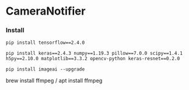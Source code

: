 # CameraNotifier

### Install

`pip install tensorflow==2.4.0`

`pip install keras==2.4.3 numpy==1.19.3 pillow==7.0.0 scipy==1.4.1 h5py==2.10.0 matplotlib==3.3.2 opencv-python keras-resnet==0.2.0`

`pip install imageai --upgrade`

brew install ffmpeg / apt install ffmpeg